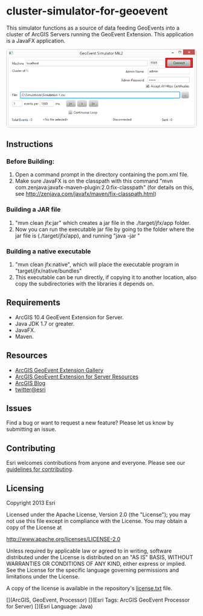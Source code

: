 # cluster-simulator-for-geoevent

This simulator functions as a source of data feeding GeoEvents into a cluster of ArcGIS Servers running the GeoEvent Extension.
This application is a JavaFX application.

![App](cluster-simulator-for-geoevent.png?raw=true)

## Instructions

### Before Building:

1. Open a command prompt in the directory containing the pom.xml file.
2. Make sure JavaFX is on the classpath with this command "mvn com.zenjava:javafx-maven-plugin:2.0:fix-classpath"   (for details on this, see http://zenjava.com/javafx/maven/fix-classpath.html)

### Building a JAR file
  1. "mvn clean jfx:jar" which creates a jar file in the ./target/jfx/app folder.
  2. Now you can run the executable jar file by going to the folder where the jar file is (./target/jfx/app), and running "java -jar <jar-file-name>"

### Building a native executable
  1. "mvn clean jfx:native", which will place the executable program in "target/jfx/native/bundles"
  2. This executable can be run directly, if copying it to another location, also copy the subdirectories with the libraries it depends on.

## Requirements

* ArcGIS 10.4 GeoEvent Extension for Server.
* Java JDK 1.7 or greater.
* JavaFX.
* Maven.

## Resources

* [ArcGIS GeoEvent Extension Gallery](http://links.esri.com/geoevent-gallery)
* [ArcGIS GeoEvent Extension for Server Resources](http://links.esri.com/geoevent)
* [ArcGIS Blog](http://blogs.esri.com/esri/arcgis/)
* [twitter@esri](http://twitter.com/esri)

## Issues

Find a bug or want to request a new feature?  Please let us know by submitting an issue.

## Contributing

Esri welcomes contributions from anyone and everyone. Please see our [guidelines for contributing](https://github.com/esri/contributing).

## Licensing
Copyright 2013 Esri

Licensed under the Apache License, Version 2.0 (the "License");
you may not use this file except in compliance with the License.
You may obtain a copy of the License at

   http://www.apache.org/licenses/LICENSE-2.0

Unless required by applicable law or agreed to in writing, software
distributed under the License is distributed on an "AS IS" BASIS,
WITHOUT WARRANTIES OR CONDITIONS OF ANY KIND, either express or implied.
See the License for the specific language governing permissions and
limitations under the License.

A copy of the license is available in the repository's [license.txt](license.txt?raw=true) file.

[](ArcGIS, GeoEvent, Processor)
[](Esri Tags: ArcGIS GeoEvent Processor for Server)
[](Esri Language: Java)
